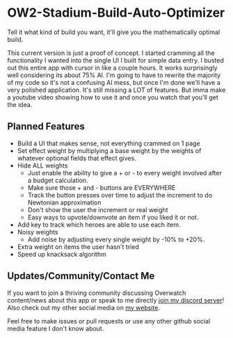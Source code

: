 # OW2-Stadium-Build-Auto-Optimizer
Tell it what kind of build you want, it'll give you the mathematically optimal build.

This current version is just a proof of concept. I started cramming all the functionality I wanted into the single UI I built for simple data entry. 
I busted out this entire app with cursor in like a couple hours. It works surprisingly well considering its about 75% AI.
I'm going to have to rewrite the majority of my code so it's not a confusing AI mess, but once I'm done we'll have a very polished application.
It's still missing a LOT of features. But imma make a youtube video showing how to use it and once you watch that you'll get the idea.

## Planned Features
- Build a UI that makes sense, not everything crammed on 1 page
- Set effect weight by multiplying a base weight by the weights of whatever optional fields that effect gives.
- Hide ALL weights
  - Just enable the ability to give a + or - to every weight involved after a budget calculation.
  - Make sure those + and - buttons are EVERYWHERE
  - Track the button presses over time to adjust the increment to do Newtonian approximation
  - Don't show the user the increment or real weight
  - Easy ways to upvote/downvote an item if you liked it or not.
- Add key to track which heroes are able to use each item.
- Noisy weights
  - Add noise by adjusting every single weight by -10% to +20%.
- Extra weight on items the user hasn't tried
- Speed up knacksack algorithm

## Updates/Community/Contact Me
If you want to join a thriving community discussing Overwatch content/news about this app or speak to me directly [join my discord server](https://discord.gg/Y837qFC2mZ)!
Also check out my other social media on [my website](https://www.kunaicat.com/).

Feel free to make issues or pull requests or use any other github social media feature I don't know about.
  
